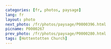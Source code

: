 ```yaml
---
categories: [fr, photos, paysage]
lang: fr
layout: photo
next_photo: /fr/photos/paysage/P0000396.html
picname: P0000267
prev_photo: /fr/photos/paysage/P0000280.html
tags: [Hottentotten Church]
---
```

